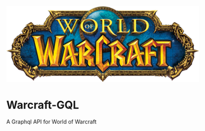 <div align="center" >
  <img src="./assets/wow-logo.png"  width="700">
</div>

# Warcraft-GQL

A Graphql API for World of Warcraft
